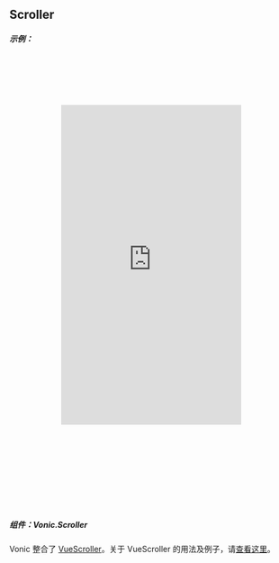 ## Scroller

##### 示例：

<style>
  .device-ios { width: 467px; height: 800px; background: url(../img/devices-sprite.jpg) center top no-repeat; background-size: 467px; margin: 0 auto; text-align: center; }
  .demo-ios { margin-top: 85px; width: 320px; height: 568px; background: #FFF; }
</style>

<div class="device-ios">
  <iframe class="demo-ios" src="https://wangdahoo.github.io/vue-scroller/" frameborder="0"></iframe>
</div>

##### 组件：Vonic.Scroller

Vonic 整合了 [VueScroller](https://github.com/wangdahoo/vue-scroller)。关于 VueScroller 的用法及例子，请[查看这里](https://wangdahoo.github.io/vue-scroller/)。
